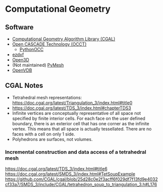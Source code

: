 # Computational Geometry

## Software

- [Computational Geometry Algorithm Library (CGAL)](https://github.com/CGAL/cgal)
- [Open CASCADE Technology (OCCT)](https://github.com/Open-Cascade-SAS/OCCT)
  - [PythonOCC](https://github.com/tpaviot/pythonocc-core)
- [ezdxf](https://github.com/mozman/ezdxf)
- [Open3D](https://github.com/isl-org/Open3D)
- (Not maintained) [PyMesh](https://github.com/PyMesh/PyMesh)
- [OpenVDB](https://github.com/AcademySoftwareFoundation/openvdb)

## CGAL Notes

- Tetrahedral mesh representations: https://doc.cgal.org/latest/Triangulation_3/index.html#title0
- https://doc.cgal.org/latest/TDS_3/index.html#chapterTDS3
- Infinite vertices are conceptually representative of all space not specified by finite interior cells. For each face on the user defined boundary, there is an exterior cell that has one corner as the infinite vertex. This means that all space is actually tessellated. There are no faces with a cell on only 1 side.
- Polyhedrons are surfaces, not volumes.

### Incremental construction and data access of a tetrahedral mesh

https://doc.cgal.org/latest/TDS_3/index.html#title6
https://doc.cgal.org/latest/SMDS_3/index.html#TetSoupExample
https://github.com/CGAL/cgal/blob/25d28c0e2f3acff6f029df7f13fd9e4032cf33a7/SMDS_3/include/CGAL/tetrahedron_soup_to_triangulation_3.h#L176

